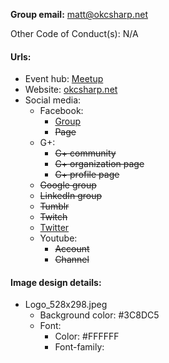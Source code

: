 **Group email:** matt@okcsharp.net

Other Code of Conduct(s): N/A

#### Urls:
  - Event hub: [Meetup](http://www.meetup.com/OKC-Sharp/)
  - Website: [okcsharp.net](http://okcsharp.net)
  - Social media:
    - Facebook:
      - [Group](https://www.facebook.com/groups/okcsharp/)
      - ~~Page~~
    - G+:
      - ~~G+ community~~
      - ~~G+ organization page~~
      - ~~G+ profile page~~
    - ~~Google group~~
    - ~~LinkedIn group~~
    - ~~Tumblr~~
    - ~~Twitch~~
    - [Twitter](https://twitter.com/okcsharp/)
    - Youtube:
      - ~~Account~~
      - ~~Channel~~

#### Image design details:
- Logo_528x298.jpeg
  - Background color: #3C8DC5
  - Font:
    - Color: #FFFFFF
    - Font-family:
